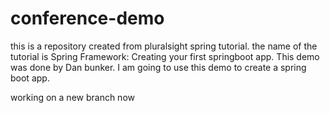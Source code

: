 # conference-demo
this is a repository created from pluralsight spring tutorial. the name of the tutorial is Spring Framework: Creating your first springboot app.
This demo was done by Dan bunker.
I am going to use this demo to create a spring boot app.

working on a new branch now 
